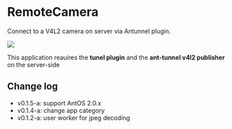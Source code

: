 # RemoteCamera

Connect to a V4L2 camera on server via Antunnel plugin.

![](https://raw.githubusercontent.com/lxsang/antosdk-apps/master/RemoteCamera/screenshot.jpg)

This application reauires the **tunel plugin** and the **ant-tunnel v4l2 publisher**
on the server-side

## Change log
* v0.1.5-a: support AntOS 2.0.x
* v0.1.4-a: change app category
* v0.1.2-a: user worker for jpeg decoding

